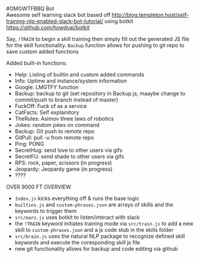 #OMGWTFBBQ Bot  
Awesome self learning slack bot based off
http://blog.templeton.host/self-training-nlp-enabled-slack-bot-tutorial/
using botkit https://github.com/howdyai/botkit

Say, `!TRAIN` to begin a skill training then simply fill out the generated JS file for the skill functionality.
`Backup` function allows for pushing to git repo to save custom added functions

Added built-in functions:
* Help: Listing of builtin and custom added commands
* Info: Uptime and instance/system information
* Google: LMGTFY function
* Backup: backup to git (set repository in Backup.js, maaybe change to commit/push to branch instead of master)
* FuckOff: Fuck of as a service
* CatFacts: Self explainitory
* TheRules: Asimov three laws of robotics
* Jokes: random jokes on command
* Backup: Git push to remote repo
* GitPull: pull -u from remote repo
* Ping: PONG
* SecretHug: send love to other users via gifs
* SecretFU: send shade to other users via gifs
* RPS: rock, paper, scissors (in progress)
* Jeopardy: Jeopardy game (in progress)
* ????

OVER 9000 FT OVERVIEW
- `Index.js` kicks everything off & runs the base logic
- `builtins.js` and `custom-phrases.json` are arrays of skills and the keywords to trigger them
- `src/ears.js` uses botkit to listen/interact with slack
- the `!TRAIN` keyword initiates training mode via `src/train.js` to add a new skill to `custom-phrases.json` and a js code stub in the skills folder
- `src/brain.js` uses the natural NLP package to recognize defined skill keywords and execute the coresponding skill js file
- new git functionality allows for backup and code editing via github
